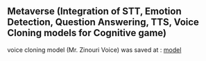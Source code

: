 ## Metaverse (Integration of STT, Emotion Detection, Question Answering, TTS, Voice Cloning models for Cognitive game)
voice cloning model (Mr. Zinouri Voice) was saved at : [model](https://huggingface.co/fvyounesi/ZinouriVoiceCloned/tree/main)
